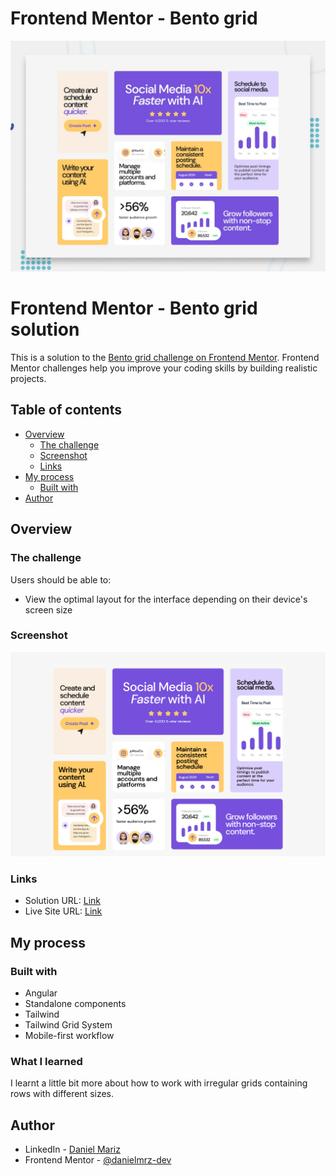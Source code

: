 # Frontend Mentor - Bento grid

![Design preview for the Bento grid coding challenge](./preview.jpg)

# Frontend Mentor - Bento grid solution

This is a solution to the [Bento grid challenge on Frontend Mentor](https://www.frontendmentor.io/challenges/bento-grid-RMydElrlOj). Frontend Mentor challenges help you improve your coding skills by building realistic projects. 

## Table of contents

- [Overview](#overview)
  - [The challenge](#the-challenge)
  - [Screenshot](#screenshot)
  - [Links](#links)
- [My process](#my-process)
  - [Built with](#built-with)
- [Author](#author)


## Overview

### The challenge

Users should be able to:

- View the optimal layout for the interface depending on their device's screen size

### Screenshot

![](./src/assets/images/screenshot.png)

### Links

- Solution URL: [Link](https://www.frontendmentor.io/solutions/bento-grid-build-with-angular-tailwind-RQ02kiAZM7)
- Live Site URL: [Link](https://bento-grid-six-tau.vercel.app/)

## My process

### Built with

- Angular
- Standalone components
- Tailwind
- Tailwind Grid System
- Mobile-first workflow


### What I learned

I learnt a little bit more about how to work with irregular grids containing rows with different sizes.

## Author

- LinkedIn - [Daniel Mariz](https://www.linkedin.com/in/danielmrz-dev/)
- Frontend Mentor - [@danielmrz-dev](https://www.frontendmentor.io/profile/danielmrz-dev)